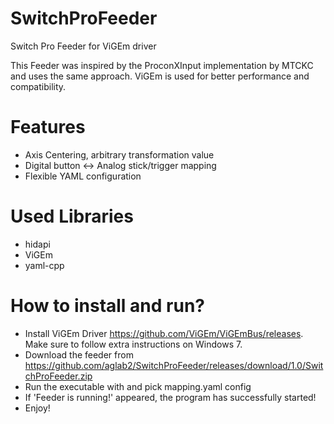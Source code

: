 # SwitchProFeeder
Switch Pro Feeder for ViGEm driver

This Feeder was inspired by the ProconXInput implementation by MTCKC and uses the same approach. ViGEm is used for better performance and compatibility.

# Features
* Axis Centering, arbitrary transformation value
* Digital button <-> Analog stick/trigger mapping
* Flexible YAML configuration

# Used Libraries
* hidapi
* ViGEm
* yaml-cpp

# How to install and run?
* Install ViGEm Driver https://github.com/ViGEm/ViGEmBus/releases. Make sure to follow extra instructions on Windows 7.
* Download the feeder from https://github.com/aglab2/SwitchProFeeder/releases/download/1.0/SwitchProFeeder.zip
* Run the executable with and pick mapping.yaml config
* If 'Feeder is running!' appeared, the program has successfully started!
* Enjoy!
